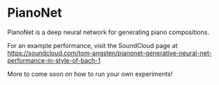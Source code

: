 # PianoNet
PianoNet is a deep neural network for generating piano compositions.

For an example performance, visit the SoundCloud page at https://soundcloud.com/tom-angsten/pianonet-generative-neural-net-performance-in-style-of-bach-1

More to come soon on how to run your own experiments!
